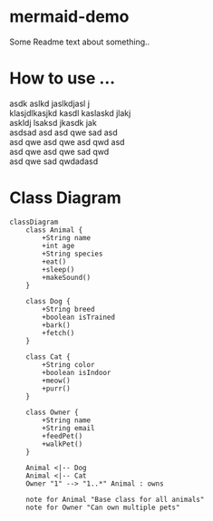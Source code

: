 # mermaid-demo

Some Readme text
about something..

<h1> How to use ...</h1>
asdk aslkd jaslkdjasl j
</br>
klasjdlkasjkd kasdl kaslaskd jlakj
</br>
askldj lsaksd jkasdk jak
</br>
asdsad asd asd qwe sad asd
</br>
asd qwe asd qwe asd qwd asd
</br>
asd qwe asd qwe sad qwd
</br>
asd qwe sad qwdadasd


<h1> Class Diagram </h1>

```mermaid
classDiagram
    class Animal {
        +String name
        +int age
        +String species
        +eat()
        +sleep()
        +makeSound()
    }
    
    class Dog {
        +String breed
        +boolean isTrained
        +bark()
        +fetch()
    }
    
    class Cat {
        +String color
        +boolean isIndoor
        +meow()
        +purr()
    }
    
    class Owner {
        +String name
        +String email
        +feedPet()
        +walkPet()
    }
    
    Animal <|-- Dog
    Animal <|-- Cat
    Owner "1" --> "1..*" Animal : owns
    
    note for Animal "Base class for all animals"
    note for Owner "Can own multiple pets"
```
